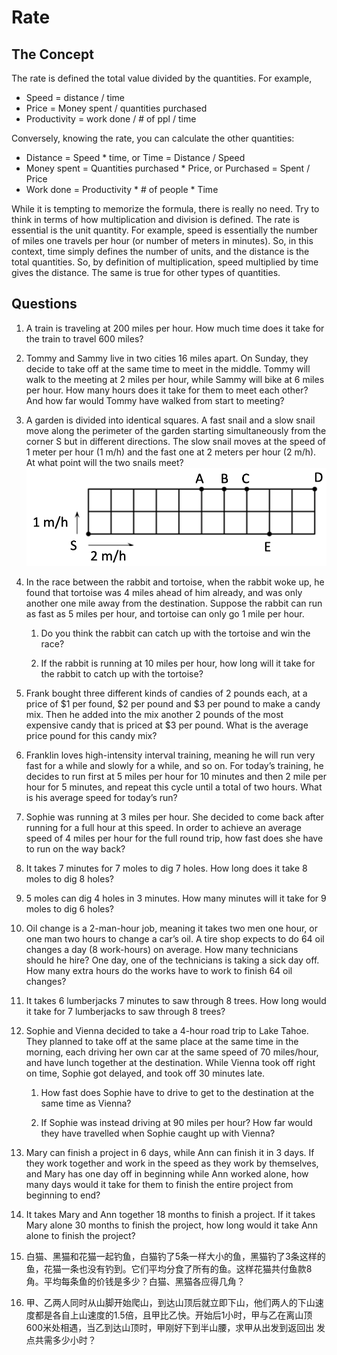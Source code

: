 # Rate

## The Concept
The rate is defined the total value divided by the quantities. For example,
*	Speed = distance / time
*	Price = Money spent / quantities purchased
*	Productivity = work done / # of ppl / time

Conversely, knowing the rate, you can calculate the other quantities:
*	Distance = Speed * time, or Time = Distance / Speed
*	Money spent = Quantities purchased * Price, or Purchased = Spent / Price
*	Work done = Productivity * # of people * Time

While it is tempting to memorize the formula, there is really no need. Try to think in terms of how multiplication and division is defined. The rate is essential is the unit quantity. For example, speed is essentially the number of miles one travels per hour (or number of meters in minutes). So, in this context, time simply defines the number of units, and the distance is the total quantities. So, by definition of  multiplication, speed multiplied by time gives the distance. The same is true for other types of quantities. 

## Questions

1. A train is traveling at 200 miles per hour. How much time does it take for the train to travel 600 miles?

2. Tommy and Sammy live in two cities 16 miles apart. On Sunday, they decide to take off at the same time to meet in the middle. Tommy will walk to the meeting at 2 miles per hour, while Sammy will bike at 6 miles per hour. How many hours does it take for them to meet each other? And how far would Tommy have walked from start to meeting?

3.	A garden is divided into identical squares. A fast snail and a slow snail move along the perimeter of the garden starting simultaneously from the corner S but in different directions. The slow snail moves at the speed of 1 meter per hour (1 m/h) and the fast one at 2 meters per hour (2 m/h). At what point will the two snails meet? 
![Illustration of problem #3](rate_prob3.png)


4.	In the race between the rabbit and tortoise, when the rabbit woke up, he found that tortoise was 4 miles ahead of him already, and was only another one mile away from the destination. Suppose the rabbit can run as fast as 5 miles per hour, and tortoise can only go 1 mile per hour. 

    1. Do you think the rabbit can catch up with the tortoise and win the race? 

    2. If the rabbit is running at 10 miles per hour, how long will it take for the rabbit to catch up with the tortoise?

5.	Frank bought three different kinds of candies of 2 pounds each, at a price of $1 per found, $2 per pound and $3 per pound to make a candy mix. Then he added into the mix another 2 pounds of the most expensive candy that is priced at $3 per pound. What is the average price pound for this candy mix?

6.	Franklin loves high-intensity interval training, meaning he will run very fast for a while and slowly for a while, and so on. For today’s training, he decides to run first at 5 miles per hour for 10 minutes and then 2 mile per hour for 5 minutes, and repeat this cycle until a total of two hours. What is his average speed for today’s run?

7.	Sophie was running at 3 miles per hour. She decided to come back after running for a full hour at this speed. In order to achieve an average speed of 4 miles per hour for the full round trip, how fast does she have to run on the way back? 

8.	It takes 7 minutes for 7 moles to dig 7 holes. How long does it take 8 moles to dig 8 holes?

9.	5 moles can dig 4 holes in 3 minutes. How many minutes will it take for 9 moles to dig 6 holes?

10.	Oil change is a 2-man-hour job, meaning it takes two men one hour, or one man two hours to change a car’s oil. A tire shop expects to do 64 oil changes a day (8 work-hours) on average. How many technicians should he hire? One day, one of the technicians is taking a sick day off. How many extra hours do the works have to work to finish 64 oil changes? 

11.	It takes 6 lumberjacks 7 minutes to saw through 8 trees. How long would it take for 7 lumberjacks to saw through 8 trees?

12.	Sophie and Vienna decided to take a 4-hour road trip to Lake Tahoe. They planned to take off at the same place at the same time in the morning, each driving her own car at the same speed of 70 miles/hour, and have lunch together at the destination. While Vienna took off right on time, Sophie got delayed, and took off 30 minutes late. 

    1.	How fast does Sophie have to drive to get to the destination at the same time as Vienna?

    2.	If Sophie was instead driving at 90 miles per hour? How far would they have travelled when Sophie caught up with Vienna?

13.	Mary can finish a project in 6 days, while Ann can finish it in 3 days. If they work together and work in the speed as they work by themselves, and Mary has one day off in beginning while Ann worked alone, how many days would it take for them to finish the entire project from beginning to end?

14.	It takes Mary and Ann together 18 months to finish a project. If it takes Mary alone 30 months to finish the project, how long would it take Ann alone to finish the project?

15.	白猫、黑猫和花猫一起钓鱼，白猫钓了5条一样大小的鱼，黑猫钓了3条这样的鱼，花猫一条也没有钓到。它们平均分食了所有的鱼。这样花猫共付鱼款8角。平均每条鱼的价钱是多少？白猫、黑猫各应得几角？

16.	甲、乙两人同时从山脚开始爬山，到达山顶后就立即下山，他们两人的下山速度都是各自上山速度的1.5倍，且甲比乙快。开始后1小时，甲与乙在离山顶600米处相遇，当乙到达山顶时，甲刚好下到半山腰，求甲从出发到返回出
发点共需多少小时？


